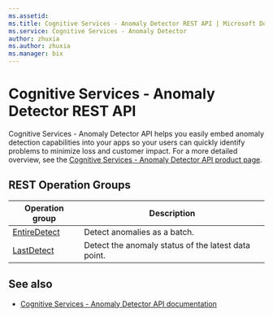 ```yaml
---
ms.assetid:
ms.title: Cognitive Services - Anomaly Detector REST API | Microsoft Docs
ms.service: Cognitive Services - Anomaly Detector
author: zhuxia
ms.author: zhuxia
ms.manager: bix
---
```


# Cognitive Services - Anomaly Detector REST API

Cognitive Services - Anomaly Detector API helps you easily embed anomaly detection capabilities into your apps so your users can quickly identify problems to minimize loss and customer impact. For a more detailed overview, see the [Cognitive Services - Anomaly Detector API product page](https://azure.microsoft.com/services/cognitive-services/anomaly-detector/).

## REST Operation Groups

| Operation group | Description                                                        |
|-----------------|--------------------------------------------------------------------|
| [EntireDetect](~/docs-ref-autogen/cognitiveservices/anomalydetector/EntireDetect.yml) | Detect anomalies as a batch. |
| [LastDetect](~/docs-ref-autogen/cognitiveservices/anomalydetector/LastDetect.yml) | Detect the anomaly status of the latest data point. |

## See also

- [Cognitive Services - Anomaly Detector API documentation](https://docs.microsoft.com/azure/cognitive-services/anomaly-detector/)